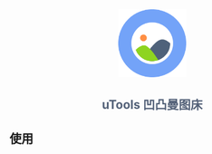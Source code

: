 <div align="center">
  <img src="./public/logo.png" style="width: 120px"/>

  <h2>
    <font color="#536178">uTools 凹凸曼图床</font>
  </h2>
</div>

## 使用
